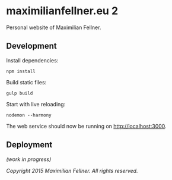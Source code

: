 # maximilianfellner.eu 2

Personal website of Maximilian Fellner.

## Development

Install dependencies:

```
npm install
```

Build static files:

```
gulp build
```

Start with live reloading:

```
nodemon --harmony
```

The web service should now be running on [http://localhost:3000]().

## Deployment

*(work in progress)*

*Copyright 2015 Maximilian Fellner. All rights reserved.*

